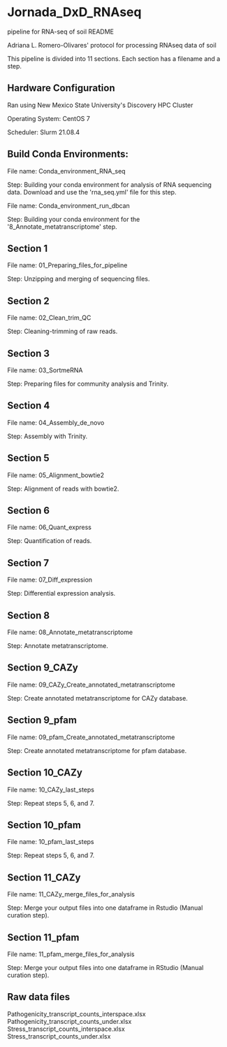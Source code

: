# **Jornada_DxD_RNAseq**

pipeline for RNA-seq of soil README

Adriana L. Romero-Olivares' protocol for processing RNAseq data of soil

This pipeline is divided into 11 sections. Each section has a filename and a step.

## Hardware Configuration
Ran using New Mexico State University's Discovery HPC Cluster

Operating System: CentOS 7

Scheduler: Slurm 21.08.4

## Build Conda Environments:

File name: Conda_environment_RNA_seq

Step: Building your conda environment for analysis of RNA sequencing data. Download and use the 'rna_seq.yml' file for this step. 

File name: Conda_environment_run_dbcan

Step: Building your conda environment for the '8_Annotate_metatranscriptome' step.

## Section 1

File name: 01_Preparing_files_for_pipeline

Step: Unzipping and merging of sequencing files.

## Section 2

File name: 02_Clean_trim_QC

Step: Cleaning-trimming of raw reads.

## Section 3

File name: 03_SortmeRNA

Step: Preparing files for community analysis and Trinity.

## Section 4

File name: 04_Assembly_de_novo

Step: Assembly with Trinity.

## Section 5

File name: 05_Alignment_bowtie2

Step: Alignment of reads with bowtie2.

## Section 6

File name: 06_Quant_express

Step: Quantification of reads.

## Section 7

File  name: 07_Diff_expression

Step: Differential expression analysis.

## Section 8

File name: 08_Annotate_metatranscriptome

Step: Annotate metatranscriptome.

## Section 9_CAZy

File name: 09_CAZy_Create_annotated_metatranscriptome

Step: Create annotated metatranscriptome for CAZy database.

## Section 9_pfam

File name: 09_pfam_Create_annotated_metatranscriptome

Step: Create annotated metatranscriptome for pfam database.

## Section 10_CAZy

File name: 10_CAZy_last_steps

Step: Repeat steps 5, 6, and 7.

## Section 10_pfam

File name: 10_pfam_last_steps

Step: Repeat steps 5, 6, and 7. 

## Section 11_CAZy

File name: 11_CAZy_merge_files_for_analysis

Step: Merge your output files into one dataframe in Rstudio (Manual curation step).

## Section 11_pfam

File name: 11_pfam_merge_files_for_analysis

Step: Merge your output files into one dataframe in RStudio (Manual curation step).

## Raw data files
Pathogenicity_transcript_counts_interspace.xlsx
Pathogenicity_transcript_counts_under.xlsx
Stress_transcript_counts_interspace.xlsx
Stress_transcript_counts_under.xlsx
